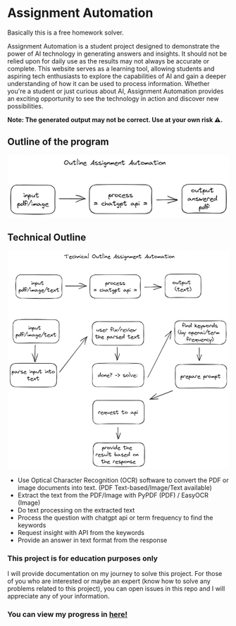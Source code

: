 # Assignment Automation

Basically this is a free homework solver.

Assignment Automation is a student project designed to demonstrate the power of AI technology in generating answers and insights. It should not be relied upon for daily use as the results may not always be accurate or complete. This website serves as a learning tool, allowing students and aspiring tech enthusiasts to explore the capabilities of AI and gain a deeper understanding of how it can be used to process information. Whether you're a student or just curious about AI, Assignment Automation provides an exciting opportunity to see the technology in action and discover new possibilities.

**Note: The generated output may not be correct. Use at your own risk ⚠️.**

## Outline of the program

![outline](docs/img/outline.png)

## Technical Outline

![outline](docs/img/technical_outline.png)

- Use Optical Character Recognition (OCR) software to convert the PDF or image documents into text. (PDF Text-based/Image/Text available)
- Extract the text from the PDF/Image with PyPDF (PDF) / EasyOCR (Image)
- Do text processing on the extracted text
- Process the question with chatgpt api or term frequency to find the keywords
- Request insight with API from the keywords
- Provide an answer in text format from the response

### This project is for education purposes only

I will provide documentation on my journey to solve this project. For those of you who are interested or maybe an expert (know how to solve any problems related to this project), you can open issues in this repo and I will appreciate any of your information.

### You can view my progress in [here!](https://sesar-d.notion.site/PROGRESS-PAGE-2bc38597b2c9460b88b7c41cbfab4ecb)
